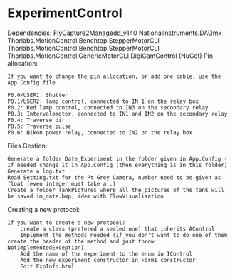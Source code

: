 # ExperimentControl
Dependencies:
	FlyCapture2Managedd_v140
	NationalInstruments.DAQmx
	Thorlabs.MotionControl.Benchtop.StepperMotorCLI
	Thorlabs.MotionControl.Benchtop.StepperMotorCLI
	Thorlabs.MotionControl.GenericMotorCLI
	DigiCamControl (NuGet)
Pin allocation:

	If you want to change the pin allocation, or add one cable, use the App.Config file

	P0.0/USER1: Shutter
	P0.1/USER2: lamp control, connected to IN 1 on the relay box
	P0.2: Red lamp control, connected to IN3 on the secondary relay
	P0.3: Intervalometer, connected to IN1 and IN2 on the secondary relay
	P0.4: Traverse dir
	P0.5: Traverse pulse
	P0.6: Nikon power relay, connected to IN2 on the relay box 



Files Gestion:

	Generate a folder Date_Experiment in the folder given in App.Config -if needed change it in App.Config (then everything is in this folder)
	Generate a log.txt
	Read Setting.txt for the Pt Grey Camera, number need to be given as float (even integer must take a .)
	Create a folder TankPictures where all the pictures of the tank will be saved im_date.bmp, idem with FlowVisualisation

Creating a new protocol:
	
	If you want to create a new protocol:
		create a class (prefered a sealed one) that inherits AControl
		Implement the methods needed (if you don't want to do one of them create the header of the method and just throw NotImplementedException)
		Add the name of the experiment to the enum in IControl
		Add the new experiment constructor in Form1 constructor
		Edit ExpInfo.html
